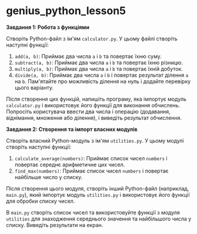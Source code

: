 # genius_python_lesson5
**Завдання 1: Робота з функціями**

Створіть Python-файл з ім'ям `calculator.py`. У цьому файлі створіть наступні функції:

1. `add(a, b)`: Приймає два числа `a` і `b` та повертає їхню суму.
2. `subtract(a, b)`: Приймає два числа `a` і `b` та повертає їхню різницю.
3. `multiply(a, b)`: Приймає два числа `a` і `b` та повертає їхній добуток.
4. `divide(a, b)`: Приймає два числа `a` і `b` і повертає результат ділення `a` на `b`. Пам'ятайте про можливість ділення на нуль і додайте перевірку цього варіанту.

Після створення цих функцій, напишіть програму, яка імпортує модуль `calculator.py` і використовує його функції для виконання обчислень. Попросіть користувача ввести два числа і операцію (додавання, віднімання, множення або ділення), і виведіть результат обчислення.

**Завдання 2: Створення та імпорт власних модулів**

Створіть власний Python-модуль з ім'ям `utilities.py`. У цьому модулі створіть наступні функції:

1. `calculate_average(numbers)`: Приймає список чисел `numbers` і повертає середнє арифметичне цих чисел.
2. `find_max(numbers)`: Приймає список чисел `numbers` і повертає найбільше число у списку.

Після створення цього модуля, створіть інший Python-файл (наприклад, `main.py`), який імпортує модуль `utilities.py` і використовує його функції для обробки списку чисел.

В `main.py` створіть список чисел та використовуйте функції з модуля `utilities` для знаходження середнього значення та найбільшого числа у списку. Виведіть результати на екран.